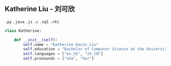 ## Katherine Liu - 刘可欣

<!--
**kkatherineliu/kkatherineliu** is a ✨ _special_ ✨ repository because its `README.md` (this file) appears on your GitHub profile.

Here are some ideas to get you started:

- 🔭 I’m currently working on ... 
- 🌱 I’m currently learning ...
- 👯 I’m looking to collaborate on ...
- 🤔 I’m looking for help with ...
- 💬 Ask me about ...
- 📫 How to reach me: ...
- 😄 Pronouns: ...
- ⚡ Fun fact: ...
-->
`.py` `.java` `.js` `.c` `.sql` `.rkt`

```python
class Katherine:

    def __init__(self):
        self.name = "Katherine Kexin Liu"
        self.education = "Bachelor of Computer Science at the University of Waterloo"
        self.languages = ["en_US", "zh_CN"]
        self.pronounds = ["she", "her"]
```
<!-- 
🌻 Hi, I'm currently pursuing a Bachelor of Computer Science at the University of Waterloo (1B term).

🌱 I'm currently exploring basic machine learning algorithms and data analysis procedures (housing price prediction with scikit-learn, sentiment analysis in python).

🐣 As for why, natural language processing was really what got me interested in the field of ML. Specifically, I heard about research from other students regarding social media sentiment analysis (a CS student at UofT who looked at Reddit parenting threads, and another one from NYU who analyzed tweets to predict hospital bed demand). 

💃 Then I saw techie_ray (on YouTube) use computer vision to analyze K-pop choreographies and it made me realize how diverse and just _fun_ the applications of ML could be. 

⭐️ I'd love to learn more about analyzing audio data (because music and language are magical) and NLP in other languages like Chinese (because I'm Chinese and jieba is a cute name for a library).
-->



